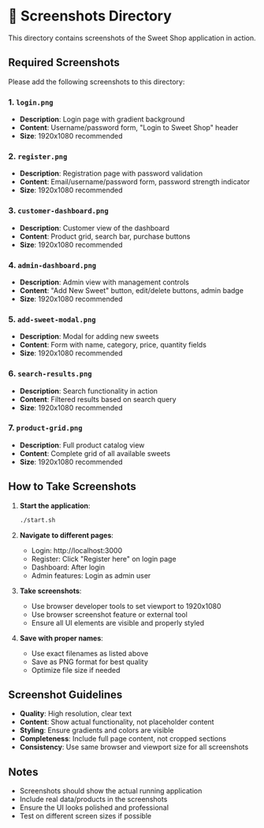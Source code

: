 # 📸 Screenshots Directory

This directory contains screenshots of the Sweet Shop application in action.

## Required Screenshots

Please add the following screenshots to this directory:

### 1. `login.png`
- **Description**: Login page with gradient background
- **Content**: Username/password form, "Login to Sweet Shop" header
- **Size**: 1920x1080 recommended

### 2. `register.png`
- **Description**: Registration page with password validation
- **Content**: Email/username/password form, password strength indicator
- **Size**: 1920x1080 recommended

### 3. `customer-dashboard.png`
- **Description**: Customer view of the dashboard
- **Content**: Product grid, search bar, purchase buttons
- **Size**: 1920x1080 recommended

### 4. `admin-dashboard.png`
- **Description**: Admin view with management controls
- **Content**: "Add New Sweet" button, edit/delete buttons, admin badge
- **Size**: 1920x1080 recommended

### 5. `add-sweet-modal.png`
- **Description**: Modal for adding new sweets
- **Content**: Form with name, category, price, quantity fields
- **Size**: 1920x1080 recommended

### 6. `search-results.png`
- **Description**: Search functionality in action
- **Content**: Filtered results based on search query
- **Size**: 1920x1080 recommended

### 7. `product-grid.png`
- **Description**: Full product catalog view
- **Content**: Complete grid of all available sweets
- **Size**: 1920x1080 recommended

## How to Take Screenshots

1. **Start the application**:
   ```bash
   ./start.sh
   ```

2. **Navigate to different pages**:
   - Login: http://localhost:3000
   - Register: Click "Register here" on login page
   - Dashboard: After login
   - Admin features: Login as admin user

3. **Take screenshots**:
   - Use browser developer tools to set viewport to 1920x1080
   - Use browser screenshot feature or external tool
   - Ensure all UI elements are visible and properly styled

4. **Save with proper names**:
   - Use exact filenames as listed above
   - Save as PNG format for best quality
   - Optimize file size if needed

## Screenshot Guidelines

- **Quality**: High resolution, clear text
- **Content**: Show actual functionality, not placeholder content
- **Styling**: Ensure gradients and colors are visible
- **Completeness**: Include full page content, not cropped sections
- **Consistency**: Use same browser and viewport size for all screenshots

## Notes

- Screenshots should show the actual running application
- Include real data/products in the screenshots
- Ensure the UI looks polished and professional
- Test on different screen sizes if possible
